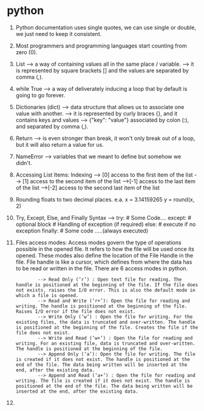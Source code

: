 # python

1. Python documentation uses single quotes, we can use single or double, we just need to keep it consistent.

2. Most programmers and programming languages start counting from zero (0).

3. List --> a way of containing values all in the same place / variable. 
        --> it is represented by square brackets [] and the values are separated by comma (,).

4. while True --> a way of deliverately inducing a loop that by default is going to go forever.

5. Dictionaries (dict) --> data structure that allows us to associate one value with another. 
                       --> it is represented by curly braces {}, and it contains keys and values
                       --> {"key": "value"} associated by colon (:), and separated by comma (,).

6. Return --> is even stronger than break, it won't only break out of a loop, but it will also return a value for us.

7. NameError --> variables that we meant to define but somehow we didn't.

8. Accessing List Items:
        Indexing --> [0] access to the first item of the list
                 --> [1] access to the second item of the list
                 -->[-1] access to the last item of the list
                 -->[-2] access to the second last item of the list

9. Rounding floats to two decimal places. 
        e.a. 
                x = 3.14159265
                y = round(x, 2)

10. Try, Except, Else, and Finally Syntax -->
                                                try:
                                                        # Some Code.... 
                                                except:
                                                        # optional block
                                                        # Handling of exception (if required)
                                                else:
                                                        # execute if no exception
                                                finally:
                                                        # Some code .....(always executed)

11. Files access modes:
        Access modes govern the type of operations possible in the opened file. It refers to how the file will be used once its opened. These modes also define the location of the File Handle in the file. File handle is like a cursor, which defines from where the data has to be read or written in the file. There are 6 access modes in python.
                
                --> Read Only (‘r’) : Open text file for reading. The handle is positioned at the beginning of the file. If the file does not exists, raises the I/O error. This is also the default mode in which a file is opened.
                --> Read and Write (‘r+’): Open the file for reading and writing. The handle is positioned at the beginning of the file. Raises I/O error if the file does not exist.
                --> Write Only (‘w’) : Open the file for writing. For the existing files, the data is truncated and over-written. The handle is positioned at the beginning of the file. Creates the file if the file does not exist.
                --> Write and Read (‘w+’) : Open the file for reading and writing. For an existing file, data is truncated and over-written. The handle is positioned at the beginning of the file.
                --> Append Only (‘a’): Open the file for writing. The file is created if it does not exist. The handle is positioned at the end of the file. The data being written will be inserted at the end, after the existing data.
                --> Append and Read (‘a+’) : Open the file for reading and writing. The file is created if it does not exist. The handle is positioned at the end of the file. The data being written will be inserted at the end, after the existing data.

12. 